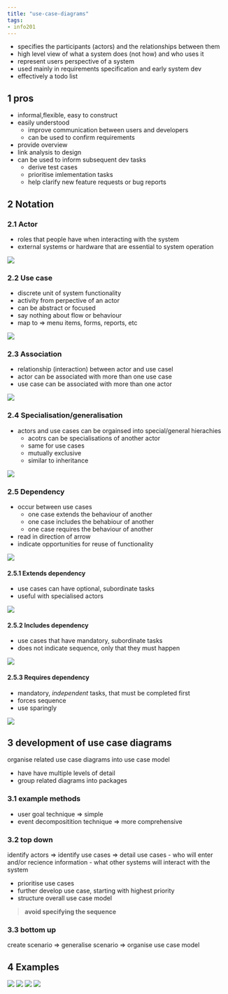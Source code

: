 ```yaml
---
title: "use-case-diagrams"
tags: 
- info201
---
```


- specifies the participants (actors) and the relationships between them
- high level view of what a system does (not how) and who uses it
- represent users perspective of a system
- used mainly in requirements specification and early system dev
- effectively a todo list

## 1 pros
+ informal,flexible, easy to construct
+ easily understood
	+ improve communication between users and developers
	+ can be used to confirm requirements
+ provide overview
+ link analysis to design
+ can be used to inform subsequent dev tasks
	+ derive test cases
	+ prioritise imlementation tasks
	+ help clarify new feature requests or bug reports

## 2 Notation

### 2.1 Actor
- roles that people have when interacting with the system
- external systems or hardware that are essential to system operation

![](https://i.imgur.com/PtZlwjO.png)

### 2.2 Use case
- discrete unit of system functionality
- activity from perpective of an actor
- can be abstract or focused
- say nothing about flow or behaviour
- map to ⇒ menu items, forms, reports, etc

![](https://i.imgur.com/LiSjoef.png)

### 2.3 Association
- relationship (interaction) between actor and use casel
- actor can be associated with more than one use case
- use case can be associated with more than one actor
 
![](https://i.imgur.com/ySvfY3Y.png)

### 2.4 Specialisation/generalisation
- actors and use cases can be orgainsed into special/general hierachies
	- acotrs can be specialisations of another actor
	- same for use cases
	- mutually exclusive
	- similar to inheritance

![](https://i.imgur.com/cw21m6L.png)

### 2.5 Dependency
 - occur between use cases
	 - one case extends the behaviour of another
	 - one case includes the behabiour of another
	 - one case requires the behaviour of another
 - read in direction of arrow
 - indicate opportunities for reuse of functionality

![](https://i.imgur.com/Liv9gan.png)

#### 2.5.1 Extends dependency
- use cases can have optional, subordinate tasks
- useful with specialised actors

![](https://i.imgur.com/f2CNebR.png)

#### 2.5.2 Includes dependency
- use cases that have mandatory, subordinate tasks
- does not indicate sequence, only that they must happen

![](https://i.imgur.com/8exIQtK.png)

#### 2.5.3 Requires dependency
- mandatory, _independent_ tasks, that must be completed first
- forces sequence
- use sparingly

![](https://i.imgur.com/ZjAnIry.png)

## 3 development of use case diagrams
organise related use case diagrams into use case model
- have have multiple levels of detail
- group related diagrams into packages

### 3.1 example methods
- user goal technique ⇒ simple
- event decompositition technique ⇒ more comprehensive

### 3.2 top down
identify actors ⇒ identify use cases ⇒ detail use cases
	- who will enter and/or recience information
	- what other systems will interact with the system
- prioritise use cases
- further develop use case, starting with highest priority
- structure overall use case model

> **avoid specifying the sequence**

### 3.3 bottom up
create scenario ⇒ generalise scenario ⇒ organise use case model

## 4 Examples
![](https://i.imgur.com/ZCgEN9I.png)
![](https://i.imgur.com/LuOYfhy.png)
![](https://i.imgur.com/1ZOgZR9.png)
![](https://i.imgur.com/Y9E8ao2.png)

